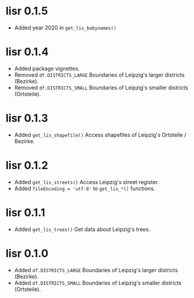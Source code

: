 # lisr 0.1.5

* Added year 2020 in `get_lis_babynames()`

# lisr 0.1.4

* Added package vignettes.
* Removed `df.DISTRICTS_LARGE` Boundaries of Leipzig's larger districts (Bezirke).
* Removed `df.DISTRICTS_SMALL` Boundaries of Leipzig's smaller districts (Ortsteile).

# lisr 0.1.3

* Added `get_lis_shapefile()` Access shapefiles of Leipzig's Ortsteile / Bezirke.

# lisr 0.1.2

* Added `get_lis_streets()` Access Leipzig's street register.
* Added `fileEncoding = 'utf-8'` to `get_lis_*()` functions.

# lisr 0.1.1

* Added `get_lis_trees()` Get data about Leipzig's trees.

# lisr 0.1.0

* Added `df.DISTRICTS_LARGE` Boundaries of Leipzig's larger districts (Bezirke).
* Added `df.DISTRICTS_SMALL` Boundaries of Leipzig's smaller districts (Ortsteile).
